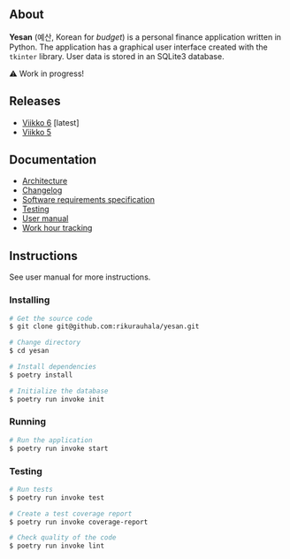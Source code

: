 ## About

**Yesan** (예산, Korean for *budget*) is a personal finance application written in Python. The application has a graphical user interface created with the `tkinter` library. User data is stored in an SQLite3 database. 

⚠️ Work in progress!

## Releases

- [Viikko 6](https://github.com/rikurauhala/yesan/releases/tag/viikko6) [latest]
- [Viikko 5](https://github.com/rikurauhala/yesan/releases/tag/viikko5)

## Documentation

- [Architecture](/documentation/architecture.md)
- [Changelog](/documentation/changelog.md)
- [Software requirements specification](documentation/srs.md)
- [Testing](documentation/testing.md)
- [User manual](documentation/manual.md)
- [Work hour tracking](documentation/hours.md)

## Instructions

See user manual for more instructions.

### Installing

```bash
# Get the source code
$ git clone git@github.com:rikurauhala/yesan.git

# Change directory
$ cd yesan

# Install dependencies
$ poetry install

# Initialize the database
$ poetry run invoke init
```

### Running
```bash
# Run the application
$ poetry run invoke start
```

### Testing
```bash
# Run tests
$ poetry run invoke test

# Create a test coverage report
$ poetry run invoke coverage-report

# Check quality of the code
$ poetry run invoke lint
```
